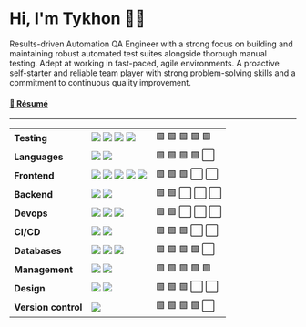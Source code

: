<h1>Hi, I'm Tykhon 👋🏻</h1>

Results-driven Automation QA Engineer with a strong focus on building and maintaining robust automated test suites alongside thorough manual testing. Adept at working in fast-paced, agile environments. A proactive self-starter and reliable team player with strong problem-solving skills and a commitment to continuous quality improvement.

<h4>
  <a href="http://tykhonkozachenko.com/">📄 Résumé</a>
</h4>

---

<table>
  <tr>
    <td><strong>Testing</strong></td>
    <td>
      <img src="https://img.shields.io/badge/Cypress-69D3A7?style=flat&logo=cypress&logoColor=white"/>
      <img src="https://img.shields.io/badge/Selenium-43B02A?style=flat&logo=selenium&logoColor=white">
      <img src="https://img.shields.io/badge/Jest-C21325?style=flat&logo=jest&logoColor=white">
      <img src="https://img.shields.io/badge/-Postman-FF6C37?style=flat&logo=postman&logoColor=white">
    </td>
    <td>🟩 🟩 🟩 🟩 🟩</td>
  </tr>
  <tr>
    <td><strong>Languages</strong></td>
    <td>
      <img src="https://img.shields.io/badge/JavaScript-F7DF1E?style=flat&logo=javascript&logoColor=black">
      <img src="https://img.shields.io/badge/TypeScript-3178C6?style=flat&logo=typescript&logoColor=white">
    </td>
    <td>🟩 🟩 🟩 🟩 ⬜</td>
  </tr>
  <tr>
    <td><strong>Frontend</strong></td>
    <td>
      <img src="https://img.shields.io/badge/-HTML-E34F26?style=flat&logo=html5&logoColor=white">
      <img src="https://img.shields.io/badge/-CSS-663399?style=flat&logo=css&logoColor=white">
      <img src="https://img.shields.io/badge/-React-61DAFB?style=flat&logo=react&logoColor=black">
      <img src="https://img.shields.io/badge/-React Native-61DAFB?style=flat&logo=react&logoColor=black">
      <img src="https://img.shields.io/badge/-Angular-0F0F11?style=flat&logo=angular&logoColor=white">
    </td>
    <td>🟩 🟩 🟩 ⬜ ⬜</td>
  </tr>
  <tr>
    <td><strong>Backend</strong></td>
    <td>
      <img src="https://img.shields.io/badge/-NodeJS-5FA04E?style=flat&logo=nodedotjs&logoColor=white">
      <img src="https://img.shields.io/badge/-GraphQL-E10098?style=flat&logo=graphql&logoColor=white">
    </td>
    <td>🟩 🟩 ⬜ ⬜ ⬜</td>
  </tr>
  <tr>
    <td><strong>Devops</strong></td>
    <td>
      <img src="https://img.shields.io/badge/-AWS-232F3E?style=flat&logo=amazonwebservices&logoColor=white">
      <img src="https://img.shields.io/badge/-Docker-2496ED?style=flat&logo=docker&logoColor=white">
      <img src="https://img.shields.io/badge/-Bash-4EAA25?style=flat&logo=gnubash&logoColor=black">
    </td>
    <td>🟩 🟩 ⬜ ⬜ ⬜</td>
  </tr>
  <tr>
    <td><strong>CI/CD</strong></td>
    <td>
      <img src="https://img.shields.io/badge/-Github Actions-2088FF?style=flat&logo=githubactions&logoColor=white">
      <img src="https://img.shields.io/badge/-Jenkins-D24939?style=flat&logo=jenkins&logoColor=white">
    </td>
    <td>🟩 🟩 🟩 ⬜ ⬜</td>
  </tr>
  <tr>
    <td><strong>Databases</strong></td>
    <td>
      <img src="https://img.shields.io/badge/-MongoDB-47A248?style=flat&logo=mongodb&logoColor=white">
      <img src="https://img.shields.io/badge/-MySQL-4479A1?style=flat&logo=mysql&logoColor=white">
      <img src="https://img.shields.io/badge/-PostgreSQL-4169E1?style=flat&logo=postgresql&logoColor=black">
    </td>
    <td>🟩 🟩 🟩 🟩 ⬜</td>
  </tr>
  <tr>
    <td><strong>Management</strong></td>
    <td>
      <img src="https://img.shields.io/badge/-Jira-0052CC?style=flat&logo=jira&logoColor=white">
      <img src="https://img.shields.io/badge/-TestRail-65C179?style=flat&logo=testrail&logoColor=white">
    </td>
    <td>🟩 🟩 🟩 🟩 🟩</td>
  </tr>
  <tr>
    <td><strong>Design</strong></td>
    <td>
      <img src="https://img.shields.io/badge/-Figma-F24E1E?style=flat&logo=figma&logoColor=white">
      <img src="https://img.shields.io/badge/-Framer-0055FF?style=flat&logo=framer&logoColor=white">
    </td>
    <td>🟩 🟩 🟩 ⬜ ⬜</td>
  </tr>
  <tr>
    <td><strong>Version control</strong></td>
    <td>
      <img src="https://img.shields.io/badge/-Git-F05032?style=flat&logo=git&logoColor=white">
    </td>
    <td>🟩 🟩 🟩 🟩 ⬜</td>
  </tr>
</table>
